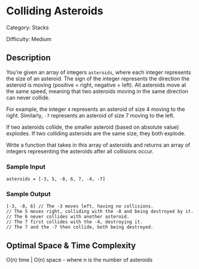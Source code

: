 # Colliding Asteroids

Category: Stacks

Difficulty: Medium

## Description

  You're given an array of integers `asteroids`,
where each integer represents the size of an asteroid.
The sign of the integer represents the direction the asteroid 
is moving (positive = right, negative = left). All asteroids
move at the same speed, meaning that two asteroids moving in the same direction can never collide.

  For example, the integer `4` represents an asteroid
of size 4 moving to the right. Similarly, `-7` represents
an asteroid of size 7 moving to the left.

  If two asteroids collide, the smaller asteroid (based on absolute value) explodes.
If two colliding asteroids are the same size, they both explode.

  Write a function that takes in this array of asteroids and returns
an array of integers representing the asteroids after all collisions occur.



### Sample Input
```
asteroids = [-3, 5, -8, 6, 7, -4, -7]
```

### Sample Output
```
[-3, -8, 6] // The -3 moves left, having no collisions.
// The 5 moves right, colliding with the -8 and being destroyed by it.
// The 6 never collides with another asteroid.
// The 7 first collides with the -4, destroying it.
// The 7 and the -7 then collide, both being destroyed.

```
## Optimal Space & Time Complexity

O(n) time | O(n) space - where n is the number of asteroids
